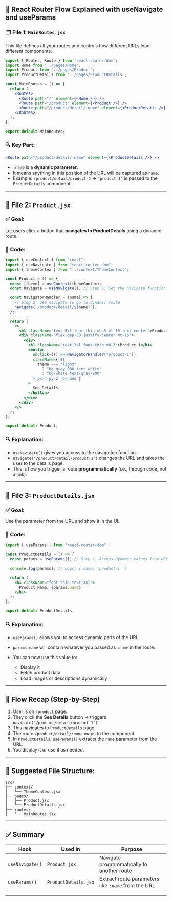 
## 🔁 **React Router Flow Explained with useNavigate and useParams**

### 🗂 File 1: `MainRoutes.jsx`

This file defines all your routes and controls how different URLs load different components.

```jsx
import { Routes, Route } from 'react-router-dom';
import Home from '../pages/Home';
import Product from '../pages/Product';
import ProductDetails from '../pages/ProductDetails';

const MainRoutes = () => {
  return (
    <Routes>
      <Route path="/" element={<Home />} />
      <Route path="/product" element={<Product />} />
      <Route path="/product/detail/:name" element={<ProductDetails />} />
    </Routes>
  );
};

export default MainRoutes;
```

### 🔍 Key Part:

```jsx
<Route path="/product/detail/:name" element={<ProductDetails />} />
```

* `:name` is a **dynamic parameter**.
* It means anything in this position of the URL will be captured as `name`.
* Example:
  `/product/detail/product-1`
  → `"product-1"` is passed to the `ProductDetails` component.

---

## 🧾 File 2: `Product.jsx`

### ✅ Goal:

Let users click a button that **navigates to ProductDetails** using a dynamic route.

### 🔹 Code:

```jsx
import { useContext } from "react";
import { useNavigate } from "react-router-dom";
import { themeContex } from "../context/ThemeContext";

const Product = () => {
  const [theme] = useContext(themeContex);
  const navigate = useNavigate(); // Step 1: Get the navigate function

  const NavigatorHandler = (name) => {
    // Step 2: Use navigate to go to dynamic route
    navigate(`/product/detail/${name}`);
  };

  return (
    <>
      <h1 className="text-5xl font-thin mb-5 mt-10 text-center">Product</h1>
      <div className="flex gap-30 justify-center mt-15">
        <div>
          <h1 className="text-3xl font-thin mb-3">Product 1</h1>
          <button
            onClick={() => NavigatorHandler("product-1")}
            className={`${
              theme === "light"
                ? "bg-gray-900 text-white"
                : "bg-white text-gray-900"
            } px-4 py-2 rounded`}
          >
            See Details
          </button>
        </div>
      </div>
    </>
  );
};

export default Product;
```

### 🔍 Explanation:

* `useNavigate()` gives you access to the navigation function.
* `navigate("/product/detail/product-1")` changes the URL and takes the user to the details page.
* This is how you trigger a route **programmatically** (i.e., through code, not a link).

---

## 🧾 File 3: `ProductDetails.jsx`

### ✅ Goal:

Use the parameter from the URL and show it in the UI.

### 🔹 Code:

```jsx
import { useParams } from "react-router-dom";

const ProductDetails = () => {
  const params = useParams(); // Step 1: Access dynamic values from URL

  console.log(params); // Logs: { name: 'product-1' }

  return (
    <h1 className="font-thin text-3xl">
      Product Name: {params.name}
    </h1>
  );
};

export default ProductDetails;
```

### 🔍 Explanation:

* `useParams()` allows you to access dynamic parts of the URL.
* `params.name` will contain whatever you passed as `:name` in the route.
* You can now use this value to:

  * Display it
  * Fetch product data
  * Load images or descriptions dynamically

---

## 🔗 Flow Recap (Step-by-Step)

1. User is on `/product` page.
2. They click the **See Details** button → triggers `navigate("/product/detail/product-1")`
3. This navigates to `ProductDetails` page.
4. The route `/product/detail/:name` maps to the component.
5. In `ProductDetails`, `useParams()` extracts the `name` parameter from the URL.
6. You display it or use it as needed.

---

## 📁 Suggested File Structure:

```
src/
├── context/
│   └── ThemeContext.jsx
├── pages/
│   ├── Product.jsx
│   └── ProductDetails.jsx
├── routes/
│   └── MainRoutes.jsx
```

---

## ✅ Summary

| Hook            | Used In              | Purpose                                            |
| --------------- | -------------------- | -------------------------------------------------- |
| `useNavigate()` | `Product.jsx`        | Navigate programmatically to another route         |
| `useParams()`   | `ProductDetails.jsx` | Extract route parameters like `:name` from the URL |

---